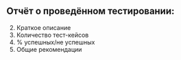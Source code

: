 ## Отчёт о проведённом тестировании:

2. Краткое описание
3. Количество тест-кейсов
4. % успешных/не успешных
5. Общие рекомендации